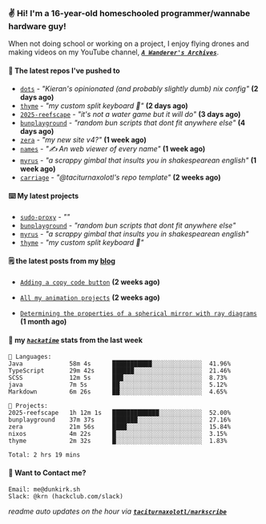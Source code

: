 ### ✌️ Hi! I'm a 16-year-old homeschooled programmer/wannabe hardware guy!

When not doing school or working on a project, I enjoy flying drones and making videos on my YouTube channel, [**_`A Wanderer's Archives`_**](https://youtube.com/@wanderer.archives).

#### 👷 The latest repos I've pushed to

- [`dots`](https://github.com/taciturnaxolotl/dots) - _"Kieran's opinionated (and probably slightly dumb) nix config"_ **(2 days ago)**
- [`thyme`](https://github.com/taciturnaxolotl/thyme) - _"my custom split keyboard 🫶"_ **(2 days ago)**
- [`2025-reefscape`](https://github.com/df1317/2025-reefscape) - _"it's not a water game but it will do"_ **(3 days ago)**
- [`bunplayground`](https://github.com/taciturnaxolotl/bunplayground) - _"random bun scripts that dont fit anywhere else"_ **(4 days ago)**
- [`zera`](https://github.com/taciturnaxolotl/zera) - _"my new site v4?"_ **(1 week ago)**
- [`names`](https://github.com/aramshiva/names) - _"✍️ An web viewer of every name"_ **(1 week ago)**
- [`myrus`](https://github.com/taciturnaxolotl/myrus) - _"a scrappy gimbal that insults you in shakespearean english"_ **(1 week ago)**
- [`carriage`](https://github.com/taciturnaxolotl/carriage) - _"@taciturnaxolotl's repo template"_ **(2 weeks ago)**

#### ⌨️ My latest projects

- [`sudo-proxy`](https://github.com/taciturnaxolotl/sudo-proxy) - _""_
- [`bunplayground`](https://github.com/taciturnaxolotl/bunplayground) - _"random bun scripts that dont fit anywhere else"_
- [`myrus`](https://github.com/taciturnaxolotl/myrus) - _"a scrappy gimbal that insults you in shakespearean english"_
- [`thyme`](https://github.com/taciturnaxolotl/thyme) - _"my custom split keyboard 🫶"_

#### 🗒️ the latest posts from my [blog](https://dunkirk.sh)

- [`Adding a copy code button`](https://dunkirk.sh/blog/adding-a-copy-button/) **(2 weeks ago)**

- [`All my animation projects`](https://dunkirk.sh/blog/my-animations/) **(2 weeks ago)**

- [`Determining the properties of a spherical mirror with ray diagrams`](https://dunkirk.sh/blog/spherical-ray-diagrams/) **(1 month ago)**



#### 📡 my [_`hackatime`_](https://waka.hackclub.com) stats from the last week

```text
💾 Languages:
Java             58m 4s      ███████████░░░░░░░░░░░░░░  41.96%
TypeScript       29m 42s     ██████░░░░░░░░░░░░░░░░░░░  21.46%
SCSS             12m 5s      ███░░░░░░░░░░░░░░░░░░░░░░  8.73%
java             7m 5s       ██░░░░░░░░░░░░░░░░░░░░░░░  5.12%
Markdown         6m 26s      ██░░░░░░░░░░░░░░░░░░░░░░░  4.65%

💼 Projects:
2025-reefscape   1h 12m 1s   █████████████░░░░░░░░░░░░  52.00%
bunplayground    37m 37s     ███████░░░░░░░░░░░░░░░░░░  27.16%
zera             21m 56s     ████░░░░░░░░░░░░░░░░░░░░░  15.84%
nixos            4m 22s      █░░░░░░░░░░░░░░░░░░░░░░░░  3.15%
thyme            2m 32s      █░░░░░░░░░░░░░░░░░░░░░░░░  1.83%

Total: 2 hrs 19 mins
```

#### 📮 Want to Contact me?

```text
Email: me@dunkirk.sh
Slack: @krn (hackclub.com/slack)
```

_readme auto updates on the hour via [**`taciturnaxolotl/markscribe`**](https://github.com/taciturnaxolotl/markscribe)_
